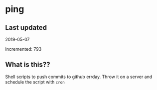 # ping

## Last updated
2019-05-07

Incremented: 793

## What is this??
Shell scripts to push commits to github errday. Throw it on a server and schedule the script with `cron`
